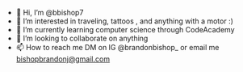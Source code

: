 - 👋 Hi, I’m @bbishop7
- 👀 I’m interested in traveling, tattoos , and anything with a motor :)
- 🌱 I’m currently learning computer science through CodeAcademy
- 💞️ I’m looking to collaborate on anything
- 📫 How to reach me DM on IG @brandonbishop_ or email me bishopbrandonj@gmail.com

<!---
bbishop7/bbishop7 is a ✨ special ✨ repository because its `README.md` (this file) appears on your GitHub profile.
You can click the Preview link to take a look at your changes.
--->
